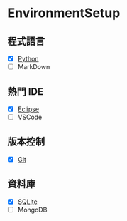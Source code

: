 # EnvironmentSetup

## 程式語言
  - [x] [Python](https://github.com/yuning-lin/EnvironmentSetup/tree/main/Python)
  - [ ] MarkDown

## 熱門 IDE
  - [x] [Eclipse](https://github.com/yuning-lin/EnvironmentSetup/tree/main/Eclipse)
  - [ ] VSCode

## 版本控制
  - [x] [Git](https://github.com/yuning-lin/EnvironmentSetup/tree/main/Git)

## 資料庫
  - [x] [SQLite](https://github.com/yuning-lin/EnvironmentSetup/tree/main/SQLite)
  - [ ] MongoDB
